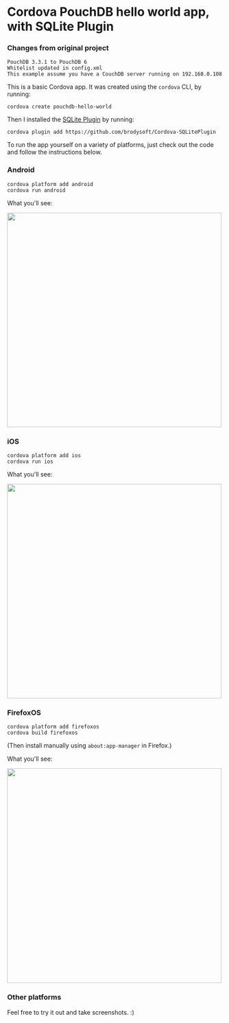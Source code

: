 Cordova PouchDB hello world app, with SQLite Plugin
=====

### Changes from original project
    PouchDB 3.3.1 to PouchDB 6
    Whitelist updated in config.xml
    This example assume you have a CouchDB server running on 192.168.0.108

This is a basic Cordova app. It was created using the `cordova` CLI, by running:

    cordova create pouchdb-hello-world

Then I installed the [SQLite Plugin](https://github.com/brodysoft/Cordova-SQLitePlugin) by running:

    cordova plugin add https://github.com/brodysoft/Cordova-SQLitePlugin

To run the app yourself on a variety of platforms, just check out the code and follow the instructions below.

### Android

    cordova platform add android
    cordova run android
    
What you'll see:

<a href="./screenshots/android.png"><img src="./screenshots/android.png" height=500/></a>

### iOS

    cordova platform add ios
    cordova run ios

What you'll see:

<a href="./screenshots/ios.png"><img src="./screenshots/ios.png" height=500/></a>

### FirefoxOS

    cordova platform add firefoxos
    cordova build firefoxos

(Then install manually using `about:app-manager` in Firefox.)

What you'll see:

<a href="./screenshots/firefoxos.png"><img src="./screenshots/firefoxos.png" height=500/></a>

### Other platforms

Feel free to try it out and take screenshots. :)
